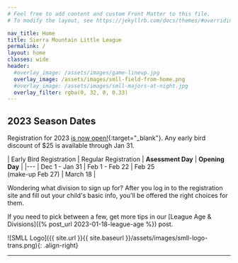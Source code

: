 ```yaml
---
# Feel free to add content and custom Front Matter to this file.
# To modify the layout, see https://jekyllrb.com/docs/themes/#overriding-theme-defaults

nav_title: Home
title: Sierra Mountain Little League
permalink: /
layout: home
classes: wide
header:
  #overlay_image: /assets/images/game-lineup.jpg
  overlay_image: /assets/images/smll-field-from-home.png
  #overlay_image: /assets/images/smll-majors-at-night.jpg
  overlay_filter: rgba(0, 32, 0, 0.33)
---
```


## 2023 Season Dates

Registration for 2023 [is now open!](https://www.sierramountainll.com/Default.aspx?tabid=890579){:target="_blank"}. Any early bird discount of $25 is available through Jan 31.

| Early Bird Registration | Regular Registration | **Asessment Day** | **Opening Day** |
|---
| Dec 1 - Jan 31          | Feb 1 - Feb 22       | Feb 25<br/>(make-up Feb 27) | March 18 |

Wondering what division to sign up for? After you log in to the registration site
and fill out your child's basic info, you'll be offered the right choices for them.

If you need to pick between a few, get more tips in our [League Age & Divisions]({% post_url 2023-01-18-league-age %}) post.

![SMLL Logo]({{ site.url }}{{ site.baseurl }}/assets/images/smll-logo-trans.png){: .align-right}

----
